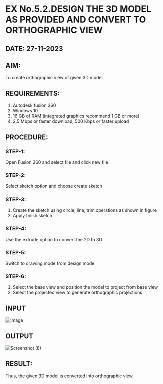 # EX No.5.2.DESIGN THE 3D MODEL AS PROVIDED AND CONVERT TO ORTHOGRAPHIC VIEW
## DATE: 27-11-2023

## AIM: 
To create orthographic view of given 3D model

## REQUIREMENTS: 
1. Autodesk fusion 360
2. Windows 10
3. 16 GB of RAM (integrated graphics recommend 1 GB or more)
4. 2.5 Mbps or faster download; 500 Kbps or faster upload 

## PROCEDURE:

### STEP-1:
Open Fusion 360 and select file and click new file

### STEP-2:
Select sketch option and choose create sketch

### STEP-3: 
1. Create the sketch using circle, line, trim operations as shown in figure
2. Apply finish sketch 

### STEP-4:
 Use the extrude option to convert the 2D to 3D.

### STEP-5:
Switch to drawing mode from design mode 
          
### STEP-6:
1. Select the base view and position the model to project from base view 
2. Select the projected view to generate orthographic projections

## INPUT
![image](https://user-images.githubusercontent.com/113594316/199412055-fa1f658d-65f4-42c2-9c3c-78c93512e905.png)

## OUTPUT
![Screenshot (8)](https://github.com/sameena77/EX-No.5.2.DESIGN-THE-3D-MODEL-AS-PROVIDED-AND-CONVERT-TO-ORTHOGRAPHIC-VIEW/assets/155620541/cea2e4ac-463a-43ac-96b2-6c10088b726b)


## RESULT:
Thus, the given 3D model is converted into orthographic view.
